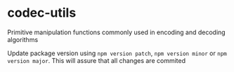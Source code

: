 # codec-utils
Primitive manipulation functions commonly used in encoding and decoding algorithms

Update package version using `npm version patch`, `npm version minor` or `npm version major`. This will assure that all changes are commited
